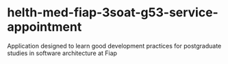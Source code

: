 # helth-med-fiap-3soat-g53-service-appointment
Application designed to learn good development practices for postgraduate studies in software architecture at Fiap
